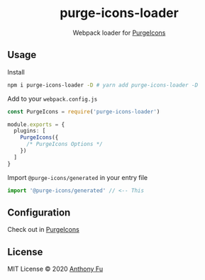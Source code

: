 <h1 align='center'>purge-icons-loader</h1>

<p align='center'>Webpack loader for <a href="https://github.com/antfu/purge-icons" target="_blank">PurgeIcons</a></p>


## Usage

Install

```bash
npm i purge-icons-loader -D # yarn add purge-icons-loader -D
```

Add to your `webpack.config.js`

```ts
const PurgeIcons = require('purge-icons-loader')

module.exports = {
  plugins: [
    PurgeIcons({
      /* PurgeIcons Options */
    })
  ]
}
```

Import `@purge-icons/generated` in your entry file

```ts
import '@purge-icons/generated' // <-- This
```

## Configuration

Check out in [PurgeIcons](https://github.com/antfu/purge-icons#programmatic-api)

## License

MIT License © 2020 [Anthony Fu](https://github.com/antfu)
